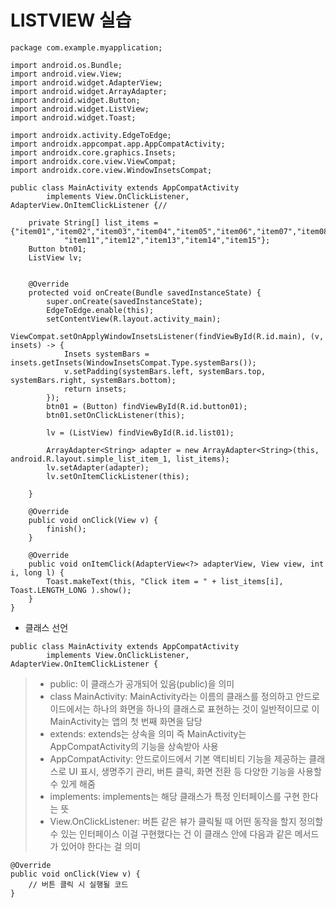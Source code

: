 # LISTVIEW 실습
```
package com.example.myapplication;

import android.os.Bundle;
import android.view.View;
import android.widget.AdapterView;
import android.widget.ArrayAdapter;
import android.widget.Button;
import android.widget.ListView;
import android.widget.Toast;

import androidx.activity.EdgeToEdge;
import androidx.appcompat.app.AppCompatActivity;
import androidx.core.graphics.Insets;
import androidx.core.view.ViewCompat;
import androidx.core.view.WindowInsetsCompat;

public class MainActivity extends AppCompatActivity
        implements View.OnClickListener, AdapterView.OnItemClickListener {//

    private String[] list_items = {"item01","item02","item03","item04","item05","item06","item07","item08","item09","item10",
            "item11","item12","item13","item14","item15"};
    Button btn01;
    ListView lv;


    @Override
    protected void onCreate(Bundle savedInstanceState) {
        super.onCreate(savedInstanceState);
        EdgeToEdge.enable(this);
        setContentView(R.layout.activity_main);
        ViewCompat.setOnApplyWindowInsetsListener(findViewById(R.id.main), (v, insets) -> {
            Insets systemBars = insets.getInsets(WindowInsetsCompat.Type.systemBars());
            v.setPadding(systemBars.left, systemBars.top, systemBars.right, systemBars.bottom);
            return insets;
        });
        btn01 = (Button) findViewById(R.id.button01);
        btn01.setOnClickListener(this);

        lv = (ListView) findViewById(R.id.list01);

        ArrayAdapter<String> adapter = new ArrayAdapter<String>(this, android.R.layout.simple_list_item_1, list_items);
        lv.setAdapter(adapter);
        lv.setOnItemClickListener(this);

    }

    @Override
    public void onClick(View v) {
        finish();
    }

    @Override
    public void onItemClick(AdapterView<?> adapterView, View view, int i, long l) {
        Toast.makeText(this, "Click item = " + list_items[i], Toast.LENGTH_LONG ).show();
    }
}
```
+ 클래스 선언


```
public class MainActivity extends AppCompatActivity 
        implements View.OnClickListener, AdapterView.OnItemClickListener {
```


> + public: 이 클래스가 공개되어 있음(public)을 의미
> + class MainActivity: MainActivity라는 이름의 클래스를 정의하고 안드로이드에서는 하나의 화면을 하나의 클래스로 표현하는 것이 일반적이므로 이 MainActivity는 앱의 첫 번째 화면을 담당
> + extends: extends는 상속을 의미 즉 MainActivity는 AppCompatActivity의 기능을 상속받아 사용
> + AppCompatActivity: 안드로이드에서 기본 액티비티 기능을 제공하는 클래스로 UI 표시, 생명주기 관리, 버튼 클릭, 화면 전환 등 다양한 기능을 사용할 수 있게 해줌
> + implements: implements는 해당 클래스가 특정 인터페이스를 구현 한다는 뜻
> + View.OnClickListener: 버튼 같은 뷰가 클릭될 때 어떤 동작을 할지 정의할 수 있는 인터페이스
이걸 구현했다는 건 이 클래스 안에 다음과 같은 메서드가 있어야 한다는 걸 의미


```
@Override
public void onClick(View v) {
    // 버튼 클릭 시 실행될 코드
}
```


